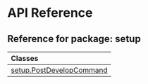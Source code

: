 # API Reference

## Reference for package: setup

| Classes  |
| :------------- |
| [setup.PostDevelopCommand](setup_postdevelopcommand) |
